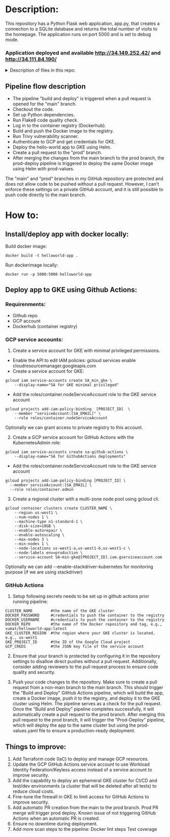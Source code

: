 # Description:

This repository has a Python Flask web application, app.py, that creates a connection to a SQLite database and returns the total number of visits to the homepage. The application runs on port 5000 and is set to debug mode.

### Application deployed and available http://34.149.252.42/ and http://34.111.84.190/

<details>
  <summary>Description of files in this repo:</summary>

- `app.py` - a simple Python "hello world" app with a database.

- `requirements.txt` - a list of requirements for the Python app and tests.

- `Dockerfile` - file to containerize the hello-world app.

- `helm folder` - helm template to deploy the app to Kubernetes using helm.

- `.github/workflows/build-and-deploy.yml` - GitHub Actions pipeline.

- `.github/workflows/prod-deploy.yml` - GitHub Actions pipeline to deploy to production.
  </details>


## Pipeline flow description

- The pipeline "build and deploy" is triggered when a pull request is opened for the "main" branch.
- Checkout the code.
- Set up Python dependencies.
- Run Flake8 code quality check.
- Log in to the container registry (Dockerhub).
- Build and push the Docker image to the registry.
- Run Trivy vulnerability scanner.
- Authenticate to GCP and get credentials for GKE.
- Deploy the hello-world app to GKE using Helm.
- Create a pull request to the "prod" branch.
- After merging the changes from the main branch to the prod branch, the prod-deploy pipeline is triggered to deploy the same Docker image using Helm with prod-values.

The "main" and "prod" branches in my GitHub repository are protected and does not allow code to be pushed without a pull request. However, I can't enforce these settings on a private GitHub account, and it is still possible to push code directly to the main branch.



# How to:

## Install/deploy app with docker locally:

Build docker image:  
```
docker build -t helloworld-app .
```

Run dockerimage locally:
```
docker run -p 5000:5000 helloworld-app
```

## Deploy app to GKE using Github Actions: 

### Requirenments:
 - Github repo
 - GCP account
 - Dockerhub (container registry)


### GCP service accounts:

1. Create a service account for GKE with minimal privileged permissions.
- Enable the API to edit IAM policies:
gcloud services enable cloudresourcemanager.googleapis.com
- Create a service account for GKE:
```
gcloud iam service-accounts create SA_min_gke \
    --display-name="SA for GKE minimal privileged"
```
- Add the roles/container.nodeServiceAccount role to the GKE service account
```
gcloud projects add-iam-policy-binding 	[PROJECT_ID]  \
    --member "serviceAccount:[SA_EMAIL]" \
    --role roles/container.nodeServiceAccount
```
Optionally we can grant access to private registry to this account.

2. Create a GCP service account for GitHub Actions with the KubernetesAdmin role:
```
gcloud iam service-accounts create sa-github-actions \
    --display-name="SA for GithubActions deployments" 
```
- Add the roles/container.nodeServiceAccount role to the GKE service account

```
gcloud projects add-iam-policy-binding [PROJECT_ID] \
  --member serviceAccount:[SA_EMAIL] \
  --role roles/container.admin
```
3. Create a regional cluster with a multi-zone node pool using gcloud cli.

```
gcloud container clusters create CLUSTER_NAME \
    --region us-west1 \
    --num-nodes 1 \
    --machine-type n1-standard-1 \
    --disk-size=10GB \
    --enable-autorepair \
    --enable-autoscaling \
    --max-nodes 3 \
    --min-nodes 1 \
    --node-locations us-west1-a,us-west1-b,us-west1-c \
    --node-labels env=production \
    --service-account SA-min-gke@[PROJECT_ID].iam.gserviceaccount.com
```

Optionally we can add --enable-stackdriver-kubernetes for monitoring purpose (if we are using stackdriver)

### GitHub Actions

1. Setup following secrets needs to be set up in github actions prior running pipeline: 
```
CLUSTER_NAME        #the name of the GKE cluster
DOCKER_PASSWORD     #credentials to push the container to the registry
DOCKER_USERNAME     #credentials to push the container to the registry
DOCKER_REPO         #the name of the Docker repository and tag, e.g., vumat/helloworld-app:latest
GKE_CLUSTER_REGION  #the region where your GKE cluster is located, e.g., us-west1
GKE_PROJECT_ID      #the ID of the Google Cloud project
GCP_CREDS           #the JSON key file of the service account
```

2. Ensure that your branch is protected by configuring it in the repository settings to disallow direct pushes without a pull request. Additionally, consider adding reviewers to the pull request process to ensure code quality and security.

2. Push your code changes to the repository. Make sure to create a pull request from a non-main branch to the main branch. This should trigger the "Build and Deploy" GitHub Actions pipeline, which will build the app, create a Docker image, push it to the registry, and deploy it to the GKE cluster using Helm. The pipeline serves as a check for the pull request. Once the "Build and Deploy" pipeline completes successfully, it will automatically create a pull request to the prod branch. After merging this pull request to the prod branch, it will trigger the "Prod-Deploy" pipeline, which will deploy the app to the same cluster but using the prod-values.yaml file to ensure a production-ready deployment.






## Things to improve:

1.  Add Terraform code (IaC) to deploy and manage GCP resources.
2.  Update the GCP GitHub Actions service account to use Workload Identity Federation/Keyless access instead of a service account to improve security.
3.  Add the capability to deploy an ephemeral GKE cluster for CI/CD and test/dev environments (a cluster that will be deleted after all tests) to reduce cloud costs.
4.  Fine-tune the firewall in GKE to limit access for GitHub Actions to improve security.
5.  Add automatic PR creation from the main to the prod branch. Prod PR merge will trigger prod deploy. Known issue of not triggering GitHub Actions when an automatic PR is created.
6.  Ensure no downtime during deployment.
7.  Add more scan steps to the pipeline:
      Docker lint steps
      Test coverage

